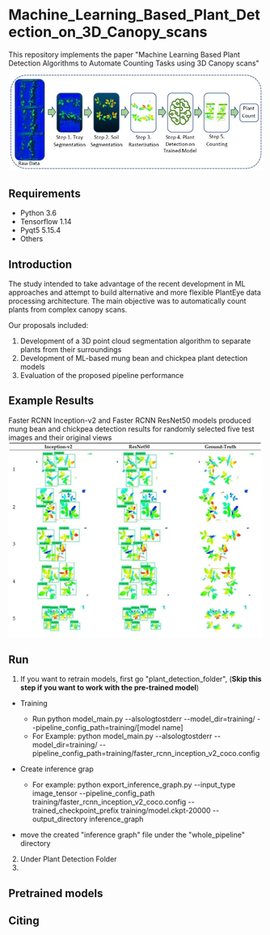 # Machine_Learning_Based_Plant_Detection_on_3D_Canopy_scans
This repository implements the paper "Machine Learning Based Plant Detection Algorithms to Automate Counting Tasks using 3D Canopy scans" 

![Flowchart of the plant counting pipeline](/docs/flowchart.JPG)


## Requirements
- Python 3.6
- Tensorflow 1.14
- Pyqt5 5.15.4
- Others

## Introduction 
The study intended to take advantage of the recent development in ML approaches and attempt to build alternative and more flexible PlantEye data processing architecture. The main objective was to automatically count plants from complex canopy scans.

Our proposals included: 
1. Development of a 3D point cloud segmentation algorithm to separate plants from their surroundings
2. Development of ML-based mung bean and chickpea plant detection models  
3. Evaluation of the proposed pipeline performance

## Example Results
Faster RCNN Inception-v2 and Faster RCNN ResNet50 models produced mung bean and chickpea detection results for randomly selected five test images and their original views
![Results](/docs/results.JPG)

## Run
1. If you want to retrain models, first go "plant_detection_folder",  (**Skip this step if you want to work with the pre-trained model**)
  - Training 
    - Run python model_main.py --alsologtostderr --model_dir=training/ --pipeline_config_path=training/[model name]
    - For Example: python model_main.py --alsologtostderr --model_dir=training/ --pipeline_config_path=training/faster_rcnn_inception_v2_coco.config


  - Create inference grap
    - For example: python export_inference_graph.py --input_type image_tensor --pipeline_config_path training/faster_rcnn_inception_v2_coco.config --trained_checkpoint_prefix training/model.ckpt-20000 --output_directory inference_graph
  - move the created "inference graph"  file under the "whole_pipeline" directory 

2. Under Plant Detection Folder
5. 
## Pretrained models

## Citing
